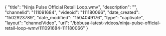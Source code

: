 {
    "title": "Ninja Pulse Official Retail Loop.wmv",
    "description": "",
    "channelid": "111091684",
    "videoid": "111180066",
    "date_created": "1502923789",
    "date_modified": "1504049176",
    "type": "captivate",
    "layout": "channelVideo",
    "url": "\/bbbusa-latest-videos\/ninja-pulse-official-retail-loop-wmv\/111091684-111180066"
}